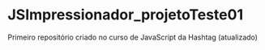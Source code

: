 # JSImpressionador_projetoTeste01
Primeiro repositório criado no curso de JavaScript da Hashtag (atualizado)
